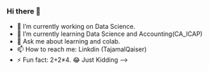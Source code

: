 ### Hi there 👋
- 🔭 I’m currently working on Data Science.
- 🌱 I’m currently learning Data Science and Accounting(CA_ICAP)
- 💬 Ask me about learning and colab.
- 📫 How to reach me: Linkdin (TajamalQaiser)
- ⚡ Fun fact: 2+2≠4. 😂 Just Kidding
-->
